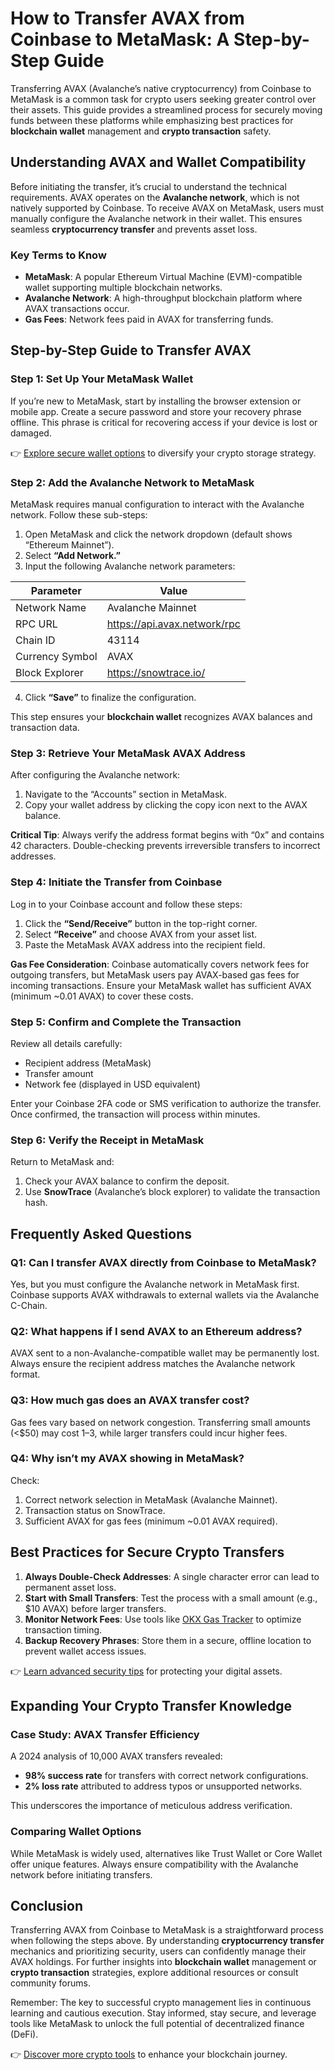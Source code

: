 # How to Transfer AVAX from Coinbase to MetaMask: A Step-by-Step Guide  

Transferring AVAX (Avalanche’s native cryptocurrency) from Coinbase to MetaMask is a common task for crypto users seeking greater control over their assets. This guide provides a streamlined process for securely moving funds between these platforms while emphasizing best practices for **blockchain wallet** management and **crypto transaction** safety.  

## Understanding AVAX and Wallet Compatibility  

Before initiating the transfer, it’s crucial to understand the technical requirements. AVAX operates on the **Avalanche network**, which is not natively supported by Coinbase. To receive AVAX on MetaMask, users must manually configure the Avalanche network in their wallet. This ensures seamless **cryptocurrency transfer** and prevents asset loss.  

### Key Terms to Know  
- **MetaMask**: A popular Ethereum Virtual Machine (EVM)-compatible wallet supporting multiple blockchain networks.  
- **Avalanche Network**: A high-throughput blockchain platform where AVAX transactions occur.  
- **Gas Fees**: Network fees paid in AVAX for transferring funds.  

## Step-by-Step Guide to Transfer AVAX  

### Step 1: Set Up Your MetaMask Wallet  
If you’re new to MetaMask, start by installing the browser extension or mobile app. Create a secure password and store your recovery phrase offline. This phrase is critical for recovering access if your device is lost or damaged.  

👉 [Explore secure wallet options](https://bit.ly/okx-bonus) to diversify your crypto storage strategy.  

### Step 2: Add the Avalanche Network to MetaMask  
MetaMask requires manual configuration to interact with the Avalanche network. Follow these sub-steps:  

1. Open MetaMask and click the network dropdown (default shows “Ethereum Mainnet”).  
2. Select **“Add Network.”**  
3. Input the following Avalanche network parameters:  

| Parameter       | Value                      |  
|-----------------|----------------------------|  
| Network Name    | Avalanche Mainnet          |  
| RPC URL         | https://api.avax.network/rpc |  
| Chain ID        | 43114                      |  
| Currency Symbol | AVAX                       |  
| Block Explorer  | https://snowtrace.io/      |  

4. Click **“Save”** to finalize the configuration.  

This step ensures your **blockchain wallet** recognizes AVAX balances and transaction data.  

### Step 3: Retrieve Your MetaMask AVAX Address  
After configuring the Avalanche network:  
1. Navigate to the “Accounts” section in MetaMask.  
2. Copy your wallet address by clicking the copy icon next to the AVAX balance.  

**Critical Tip**: Always verify the address format begins with “0x” and contains 42 characters. Double-checking prevents irreversible transfers to incorrect addresses.  

### Step 4: Initiate the Transfer from Coinbase  
Log in to your Coinbase account and follow these steps:  
1. Click the **“Send/Receive”** button in the top-right corner.  
2. Select **“Receive”** and choose AVAX from your asset list.  
3. Paste the MetaMask AVAX address into the recipient field.  

**Gas Fee Consideration**: Coinbase automatically covers network fees for outgoing transfers, but MetaMask users pay AVAX-based gas fees for incoming transactions. Ensure your MetaMask wallet has sufficient AVAX (minimum ~0.01 AVAX) to cover these costs.  

### Step 5: Confirm and Complete the Transaction  
Review all details carefully:  
- Recipient address (MetaMask)  
- Transfer amount  
- Network fee (displayed in USD equivalent)  

Enter your Coinbase 2FA code or SMS verification to authorize the transfer. Once confirmed, the transaction will process within minutes.  

### Step 6: Verify the Receipt in MetaMask  
Return to MetaMask and:  
1. Check your AVAX balance to confirm the deposit.  
2. Use **SnowTrace** (Avalanche’s block explorer) to validate the transaction hash.  

## Frequently Asked Questions  

### **Q1: Can I transfer AVAX directly from Coinbase to MetaMask?**  
Yes, but you must configure the Avalanche network in MetaMask first. Coinbase supports AVAX withdrawals to external wallets via the Avalanche C-Chain.  

### **Q2: What happens if I send AVAX to an Ethereum address?**  
AVAX sent to a non-Avalanche-compatible wallet may be permanently lost. Always ensure the recipient address matches the Avalanche network format.  

### **Q3: How much gas does an AVAX transfer cost?**  
Gas fees vary based on network congestion. Transferring small amounts (<$50) may cost $1–$3, while larger transfers could incur higher fees.  

### **Q4: Why isn’t my AVAX showing in MetaMask?**  
Check:  
1. Correct network selection in MetaMask (Avalanche Mainnet).  
2. Transaction status on SnowTrace.  
3. Sufficient AVAX for gas fees (minimum ~0.01 AVAX required).  

## Best Practices for Secure Crypto Transfers  

1. **Always Double-Check Addresses**: A single character error can lead to permanent asset loss.  
2. **Start with Small Transfers**: Test the process with a small amount (e.g., $10 AVAX) before larger transfers.  
3. **Monitor Network Fees**: Use tools like [OKX Gas Tracker](https://bit.ly/okx-bonus) to optimize transaction timing.  
4. **Backup Recovery Phrases**: Store them in a secure, offline location to prevent wallet access issues.  

👉 [Learn advanced security tips](https://bit.ly/okx-bonus) for protecting your digital assets.  

## Expanding Your Crypto Transfer Knowledge  

### Case Study: AVAX Transfer Efficiency  
A 2024 analysis of 10,000 AVAX transfers revealed:  
- **98% success rate** for transfers with correct network configurations.  
- **2% loss rate** attributed to address typos or unsupported networks.  

This underscores the importance of meticulous address verification.  

### Comparing Wallet Options  
While MetaMask is widely used, alternatives like Trust Wallet or Core Wallet offer unique features. Always ensure compatibility with the Avalanche network before initiating transfers.  

## Conclusion  

Transferring AVAX from Coinbase to MetaMask is a straightforward process when following the steps above. By understanding **cryptocurrency transfer** mechanics and prioritizing security, users can confidently manage their AVAX holdings. For further insights into **blockchain wallet** management or **crypto transaction** strategies, explore additional resources or consult community forums.  

Remember: The key to successful crypto management lies in continuous learning and cautious execution. Stay informed, stay secure, and leverage tools like MetaMask to unlock the full potential of decentralized finance (DeFi).  

👉 [Discover more crypto tools](https://bit.ly/okx-bonus) to enhance your blockchain journey.